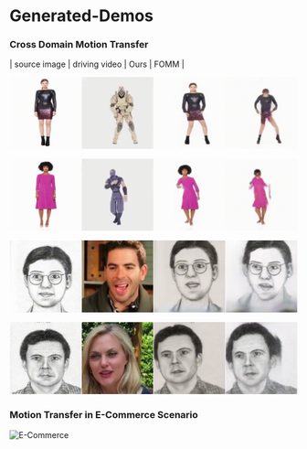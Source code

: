 # Generated-Demos

### Cross Domain Motion Transfer

|   source image   |   driving video   |   Ours   |   FOMM   |

![human_body_Fig_5_1](https://github.com/Italian-PAO/Generated-Demos/blob/main/resources/human_body_Fig_5_1.gif)

![human_body_Fig_5_2](https://github.com/Italian-PAO/Generated-Demos/blob/main/resources/human_body_Fig_5_2.gif)

![human_face_Fig_6_1](https://github.com/Italian-PAO/Generated-Demos/blob/main/resources/human_face_Fig_6_1.gif)

![human_face_Fig_6_2](https://github.com/Italian-PAO/Generated-Demos/blob/main/resources/human_face_Fig_6_2.gif)

### Motion Transfer in E-Commerce Scenario

![E-Commerce](https://github.com/Italian-PAO/Generated-Demos/blob/main/resources/E-Commerce.gif)

<!-- ![System](https://github.com/Italian-PAO/Generated-Demos/blob/main/resources/System.gif) -->
